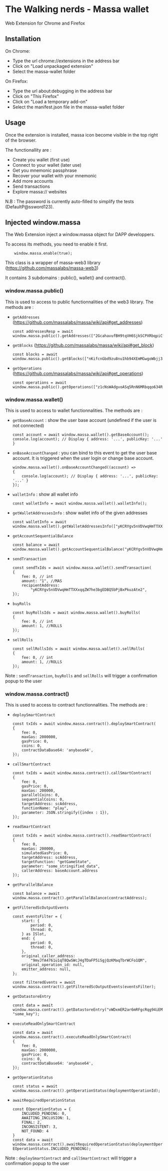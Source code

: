 # The Walking nerds - Massa wallet

Web Extension for Chrome and Firefox

## Installation 

On Chrome:
- Type the url chrome://extensions in the address bar
- Click on "Load unpackaged extension"
- Select the massa-wallet folder

On Firefox:
- Type the url about:debugging in the address bar
- Click on "This Firefox"
- Click on "Load a temporary add-on"
- Select the manifest.json file in the massa-wallet folder

## Usage

Once the extension is installed, massa icon become visible in the top right of the browser.

The functionallity are :
- Create you wallet (first use)
- Connect to your wallet (later use)
- Get you mnemonic passphrase
- Recover your wallet with your mnemonic
- Add more accounts
- Send transactions
- Explore massa:// websites

N.B : The password is currently auto-filled to simplify the tests (DefaultP@ssword123).


## Injected window.massa

The Web Extension inject a window.massa object for DAPP developpers.

To access its methods, you need to enable it first.
```
    window.massa.enable(true);
```

This class is a wrapper of massa-web3 library (https://github.com/massalabs/massa-web3)

It contains 3 subdomains : public(), wallet() and contract().

### window.massa.public()

This is used to access to public functionnalities of the web3 library. The methods are :

-   `getAddresses` (https://github.com/massalabs/massa/wiki/api#get_addresses)
    ```
    const addressesResp = await window.massa.public().getAddresses(["2GcahavufBH9tqVH6SjkSCPXRbqpiCwwSfwFAf3veKiJmiHubK"]);
    ```

-   `getBlocks` (https://github.com/massalabs/massa/wiki/api#get_block)
    ```
    const blocks = await window.massa.public().getBlocks(["nKifcnGbd9zu8nu1hb94XEmMGwgoWbjj3DutzrobeHDdUtEuM"]);
    ```

-   `getOperations` (https://github.com/massalabs/massa/wiki/api#get_operations)
    ```
    const operations = await window.massa.public().getOperations(["z1cNsWAdgvoASq5RnN6MRbqqo634RRJbgwV9n3jNx3rQrQKTt"]);
    ```

### window.massa.wallet()

This is used to access to wallet functionnalities. The methods are :

-   `getBaseAccount` : show the user base account (undefined if the user is not connected)
    ```
    const account = await window.massa.wallet().getBaseAccount();
    console.log(account); // Display { address: '...', publicKey: '...' }
    ```

-   `onBaseAccountChanged` : you can bind to this event to get the user base account. It is triggered when the user login or change base account.
    ```
    window.massa.wallet().onBaseAccountChanged((account) =>
    {
        console.log(account); // Display { address: '...', publicKey: '...' }
    });
    ```

-   `walletInfo` : show all wallet info
    ```
    const walletInfo = await window.massa.wallet().walletInfo();
    ```

-   `getWalletAddressesInfo` : show wallet info of the given addresses
    ```
    const walletInfo = await window.massa.wallet().getWalletAddressesInfo(["yKCRYgv5nVDVwqHmTTXXxqqZW7he3bgEDBQ5bPjBxPkuzAte2"]);
    ```

-   `getAccountSequentialBalance`
    ```
    const balance = await window.massa.wallet().getAccountSequentialBalance("yKCRYgv5nVDVwqHmTTXXxqqZW7he3bgEDBQ5bPjBxPkuzAte2");
    ```

-   `sendTransaction`
    ```
    const sendTxIds = await window.massa.wallet().sendTransaction(
    {
        fee: 0, // int
        amount: "1", //MAS
        recipientAddress:
            "yKCRYgv5nVDVwqHmTTXXxqqZW7he3bgEDBQ5bPjBxPkuzAte2",
    });
    ```

-   `buyRolls`
    ```
    const buyRollsIds = await window.massa.wallet().buyRolls(
    {
        fee: 0, // int
        amount: 1, //ROLLS
    });
    ```

-   `sellRolls`
    ```
    const sellRollsIds = await window.massa.wallet().sellRolls(
    {
        fee: 0, // int
        amount: 1, //ROLLS
    });
    ```

Note : `sendTransaction`, `buyRolls` and `sellRolls` will trigger a confirmation popup to the user


### window.massa.contract()

This is used to access to contract functionnalities. The methods are :

-   `deploySmartContract`
    ```
    const txIds = await window.massa.contract().deploySmartContract(
    {
        fee: 0,
        maxGas: 2000000,
        gasPrice: 0,
        coins: 0,
        contractDataBase64: 'anybase64',
    });
    ```

-   `callSmartContract`
    ```
    const txIds = await window.massa.contract().callSmartContract(
    {
        fee: 0,
        gasPrice: 0,
        maxGas: 200000,
        parallelCoins: 0,
        sequentialCoins: 0,
        targetAddress: scAddress,
        functionName: "play",
        parameter: JSON.stringify({index : 1}),
    });
    ```

-   `readSmartContract`
    ```
    const txIds = await window.massa.contract().readSmartContract(
    {
        fee: 0,
        maxGas: 200000,
        simulatedGasPrice: 0,
        targetAddress: scAddress,
        targetFunction: "getGameState",
        parameter: "some_stringified_data",
        callerAddress: baseAccount.address
    });
    ```

-   `getParallelBalance`
    ```
    const balance = await window.massa.contract().getParallelBalance(contractAddress);
    ```

-   `getFilteredScOutputEvents`
    ```
    const eventsFilter = {
        start: {
            period: 0,
            thread: 0,
        } as ISlot,
        end: {
            period: 0,
            thread: 0,
        },
        original_caller_address:
            "9mvJfA4761u1qT8QwSWcJ4gTDaFP5iSgjQzKMaqTbrWCFo1QM",
        original_operation_id: null,
        emitter_address: null,
    };

    const filteredEvents = await window.massa.contract().getFilteredScOutputEvents(eventsFilter);
    ```

-   `getDatastoreEntry`
    ```
    const data = await window.massa.contract().getDatastoreEntry("vWDxmER2ar6mRFgcRqg94iEMYVypUCcRHGV5tjhdiAGqZqEoo", "some_key");
    ```

-   `executeReadOnlySmartContract`
    ```
    const data = await window.massa.contract().executeReadOnlySmartContract(
    {
        fee: 0,
        maxGas: 2000000,
        gasPrice: 0,
        coins: 0,
        contractDataBase64: 'anybase64',
    });
    ```

-   `getOperationStatus`
    ```
    const status = await window.massa.contract().getOperationStatus(deploymentOperationId);
    ```

-   `awaitRequiredOperationStatus`
    ```
    const EOperationStatus = {
        INCLUDED_PENDING: 0,
        AWAITING_INCLUSION: 1,
        FINAL: 2,
        INCONSISTENT: 3,
        NOT_FOUND: 4
    }
    const data = await window.massa.contract().awaitRequiredOperationStatus(deploymentOperationId, EOperationStatus.INCLUDED_PENDING);
    ```

Note : `deploySmartContract` and `callSmartContract` will trigger a confirmation popup to the user
